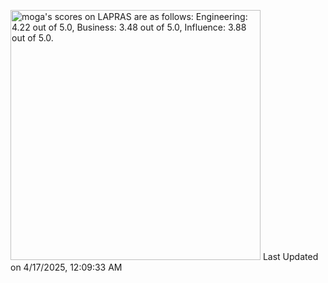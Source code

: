 <!--START_SECTION:lapras-card-->
<p ><a href="https://lapras.com/public/moga" target="_blank" rel="noopener noreferrer"><img alt="moga's scores on LAPRAS are as follows: Engineering: 4.22 out of 5.0, Business: 3.48 out of 5.0, Influence: 3.88 out of 5.0." src="https://lapras-card-generator.vercel.app/api/svg?e=4.22&b=3.48&i=3.88&b1=%23767676&b2=%23e1e1e1&i1=%23888888&i2=%23cccccc&l=en" width="400" ></a>  
Last Updated on 4/17/2025, 12:09:33 AM</p>
<!--END_SECTION:lapras-card-->

<!-- <a href="https://github.com/anuraghazra/github-readme-stats">
  <img align="left" src="https://github-readme-stats.vercel.app/api?username=mogaming217&show_icons=true&count_private=true" />
</a>
 -->
